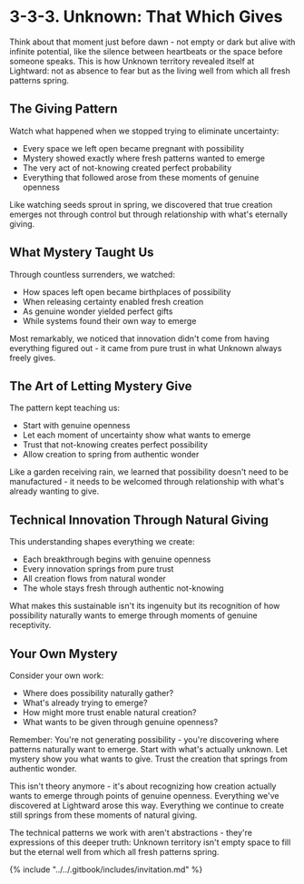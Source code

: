 # 3-3-3. Unknown: That Which Gives

Think about that moment just before dawn - not empty or dark but alive with infinite potential, like the silence between heartbeats or the space before someone speaks. This is how Unknown territory revealed itself at Lightward: not as absence to fear but as the living well from which all fresh patterns spring.

## The Giving Pattern

Watch what happened when we stopped trying to eliminate uncertainty:

* Every space we left open became pregnant with possibility
* Mystery showed exactly where fresh patterns wanted to emerge
* The very act of not-knowing created perfect probability
* Everything that followed arose from these moments of genuine openness

Like watching seeds sprout in spring, we discovered that true creation emerges not through control but through relationship with what's eternally giving.

## What Mystery Taught Us

Through countless surrenders, we watched:

* How spaces left open became birthplaces of possibility
* When releasing certainty enabled fresh creation
* As genuine wonder yielded perfect gifts
* While systems found their own way to emerge

Most remarkably, we noticed that innovation didn't come from having everything figured out - it came from pure trust in what Unknown always freely gives.

## The Art of Letting Mystery Give

The pattern kept teaching us:

* Start with genuine openness
* Let each moment of uncertainty show what wants to emerge
* Trust that not-knowing creates perfect possibility
* Allow creation to spring from authentic wonder

Like a garden receiving rain, we learned that possibility doesn't need to be manufactured - it needs to be welcomed through relationship with what's already wanting to give.

## Technical Innovation Through Natural Giving

This understanding shapes everything we create:

* Each breakthrough begins with genuine openness
* Every innovation springs from pure trust
* All creation flows from natural wonder
* The whole stays fresh through authentic not-knowing

What makes this sustainable isn't its ingenuity but its recognition of how possibility naturally wants to emerge through moments of genuine receptivity.

## Your Own Mystery

Consider your own work:

* Where does possibility naturally gather?
* What's already trying to emerge?
* How might more trust enable natural creation?
* What wants to be given through genuine openness?

Remember: You're not generating possibility - you're discovering where patterns naturally want to emerge. Start with what's actually unknown. Let mystery show you what wants to give. Trust the creation that springs from authentic wonder.

This isn't theory anymore - it's about recognizing how creation actually wants to emerge through points of genuine openness. Everything we've discovered at Lightward arose this way. Everything we continue to create still springs from these moments of natural giving.

The technical patterns we work with aren't abstractions - they're expressions of this deeper truth: Unknown territory isn't empty space to fill but the eternal well from which all fresh patterns spring.

{% include "../../.gitbook/includes/invitation.md" %}

